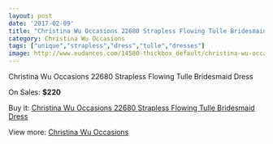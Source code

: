 ```yaml
---
layout: post
date: '2017-02-09'
title: "Christina Wu Occasions 22680 Strapless Flowing Tulle Bridesmaid Dress"
category: Christina Wu Occasions
tags: ["unique","strapless","dress","tulle","dresses"]
image: http://www.eudances.com/14580-thickbox_default/christina-wu-occasions-22680-strapless-flowing-tulle-bridesmaid-dress.jpg
---
```

Christina Wu Occasions 22680 Strapless Flowing Tulle Bridesmaid Dress

On Sales: **$220**
<a href="https://www.eudances.com/en/christina-wu-occasions/4363-christina-wu-occasions-22680-strapless-flowing-tulle-bridesmaid-dress.html"><amp-img layout="responsive" width="600" height="600" src="//www.eudances.com/14580-thickbox_default/christina-wu-occasions-22680-strapless-flowing-tulle-bridesmaid-dress.jpg" alt="Christina Wu Occasions 22680 Strapless Flowing Tulle Bridesmaid Dress 0" /></a>
<a href="https://www.eudances.com/en/christina-wu-occasions/4363-christina-wu-occasions-22680-strapless-flowing-tulle-bridesmaid-dress.html"><amp-img layout="responsive" width="600" height="600" src="//www.eudances.com/14583-thickbox_default/christina-wu-occasions-22680-strapless-flowing-tulle-bridesmaid-dress.jpg" alt="Christina Wu Occasions 22680 Strapless Flowing Tulle Bridesmaid Dress 1" /></a>
<a href="https://www.eudances.com/en/christina-wu-occasions/4363-christina-wu-occasions-22680-strapless-flowing-tulle-bridesmaid-dress.html"><amp-img layout="responsive" width="600" height="600" src="//www.eudances.com/14582-thickbox_default/christina-wu-occasions-22680-strapless-flowing-tulle-bridesmaid-dress.jpg" alt="Christina Wu Occasions 22680 Strapless Flowing Tulle Bridesmaid Dress 2" /></a>
<a href="https://www.eudances.com/en/christina-wu-occasions/4363-christina-wu-occasions-22680-strapless-flowing-tulle-bridesmaid-dress.html"><amp-img layout="responsive" width="600" height="600" src="//www.eudances.com/14581-thickbox_default/christina-wu-occasions-22680-strapless-flowing-tulle-bridesmaid-dress.jpg" alt="Christina Wu Occasions 22680 Strapless Flowing Tulle Bridesmaid Dress 3" /></a>

Buy it: [Christina Wu Occasions 22680 Strapless Flowing Tulle Bridesmaid Dress](https://www.eudances.com/en/christina-wu-occasions/4363-christina-wu-occasions-22680-strapless-flowing-tulle-bridesmaid-dress.html "Christina Wu Occasions 22680 Strapless Flowing Tulle Bridesmaid Dress")

View more: [Christina Wu Occasions](https://www.eudances.com/en/59-christina-wu-occasions "Christina Wu Occasions")